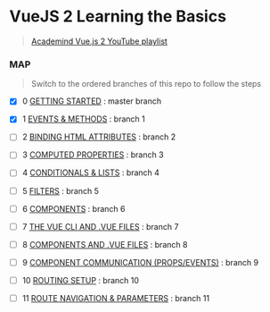 # VueJS 2 Learning the Basics 

> [Academind Vue.js 2 YouTube playlist](https://www.youtube.com/playlist?list=PL55RiY5tL51p-YU-Uw90qQH419BM4Iz07)

### MAP

> Switch to the ordered branches of this repo to follow the steps

- [x] 0 [GETTING STARTED](https://www.youtube.com/watch?v=nyJSd6V2DRI&list=PL55RiY5tL51p-YU-Uw90qQH419BM4Iz07&index=2&t=0s)  : master branch
- [x] 1 [EVENTS & METHODS](https://www.youtube.com/watch?v=8gkT_yWvP3c&list=PL55RiY5tL51p-YU-Uw90qQH419BM4Iz07&index=3&t=0s) : branch 1
- [ ] 2 [BINDING HTML ATTRIBUTES](https://www.youtube.com/watch?v=N198LSY_jTw&list=PL55RiY5tL51p-YU-Uw90qQH419BM4Iz07&index=4&t=0s) : branch 2
- [ ] 3 [COMPUTED PROPERTIES](https://www.youtube.com/watch?v=cx2WnT_sckA&list=PL55RiY5tL51p-YU-Uw90qQH419BM4Iz07&index=5&t=0s) : branch 3
- [ ] 4 [CONDITIONALS & LISTS](https://www.youtube.com/watch?v=sI_vgLd_CyU&list=PL55RiY5tL51p-YU-Uw90qQH419BM4Iz07&index=6&t=0s) : branch 4
- [ ] 5 [FILTERS](https://www.youtube.com/watch?v=Dh0E9aaedEA&list=PL55RiY5tL51p-YU-Uw90qQH419BM4Iz07&index=7&t=0s) : branch 5
- [ ] 6 [COMPONENTS](https://www.youtube.com/watch?v=kskV1q4iokk&list=PL55RiY5tL51p-YU-Uw90qQH419BM4Iz07&index=8&t=0s) : branch 6
- [ ] 7 [THE VUE CLI AND .VUE FILES](https://www.youtube.com/watch?v=6noJ0dlG7jM&list=PL55RiY5tL51p-YU-Uw90qQH419BM4Iz07&index=9&t=0s) : branch 7
- [ ] 8 [COMPONENTS AND .VUE FILES](https://www.youtube.com/watch?v=FWQSuskE5UA&list=PL55RiY5tL51p-YU-Uw90qQH419BM4Iz07&index=10&t=0s) : branch 8
- [ ] 9 [COMPONENT COMMUNICATION (PROPS/EVENTS)](https://www.youtube.com/watch?v=PPmg7ntQjzc&list=PL55RiY5tL51p-YU-Uw90qQH419BM4Iz07&index=11&t=0s) : branch 9
- [ ] 10 [ROUTING SETUP](https://www.youtube.com/watch?v=4lk9-PYensI&list=PL55RiY5tL51p-YU-Uw90qQH419BM4Iz07&index=12&t=0s) : branch 10
- [ ] 11 [ROUTE NAVIGATION & PARAMETERS](https://www.youtube.com/watch?v=ZYzAwFi5Xzo&list=PL55RiY5tL51p-YU-Uw90qQH419BM4Iz07&index=13&t=0s) : branch 11

